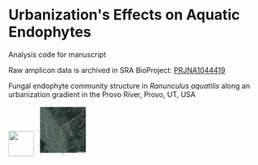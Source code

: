 # Urbanization's Effects on Aquatic Endophytes

Analysis code for manuscript

Raw amplicon data is archived in SRA BioProject: [PRJNA1044419](https://www.ncbi.nlm.nih.gov/bioproject/PRJNA1044419)

Fungal endophyte community structure in *Ranunculus aquatilis* along an urbanization gradient in the Provo River, Provo, UT, USA

<img src="https://upload.wikimedia.org/wikipedia/commons/thumb/a/a3/Ranunculus_aquatilis_plant.jpg/1200px-Ranunculus_aquatilis_plant.jpg" width="50" height="50" />

<img src="https://raw.githubusercontent.com/gzahn/Urbanization_and_Endophytes/main/output/figs/map.png" width="100" height="100"/>
